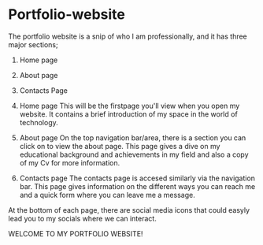 # Portfolio-website
The portfolio website is a snip of who I am professionally, and it has three major sections;
1. Home page
2. About page
3. Contacts Page

1. Home page
This will be the firstpage you'll view when you open my website.
It contains a brief introduction of my space in the world of technology.

2. About page
On the top navigation bar/area, there is a section you can click on to view the about page.
This page gives a dive on my educational background and achievements in my field and also a copy of my Cv for more information.

3. Contacts page
The contacts page is accesed similarly via the navigation bar.
This page gives information on the different ways you can reach me and a quick form where you can leave me a message.

At the bottom of each page, there are social media icons that could easyly lead you to my socials where we can interact.

WELCOME TO MY PORTFOLIO WEBSITE!

